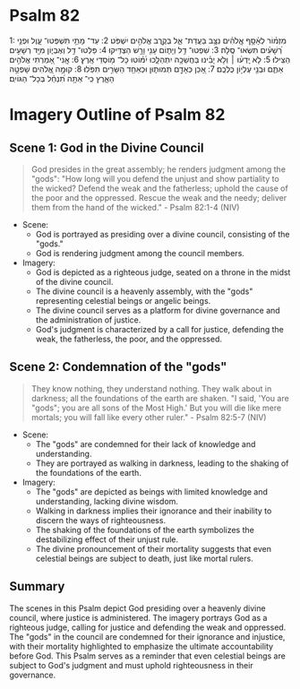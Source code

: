 # Psalm 82
1: מִזְמ֗וֹר לְאָ֫סָ֥ף אֱֽלֹהִ֗ים נִצָּ֥ב בַּעֲדַת־ אֵ֑ל בְּקֶ֖רֶב אֱלֹהִ֣ים יִשְׁפֹּֽט׃
2: עַד־ מָתַ֥י תִּשְׁפְּטוּ־ עָ֑וֶל וּפְנֵ֥י רְ֝שָׁעִ֗ים תִּשְׂאוּ־ סֶֽלָה׃
3: שִׁפְטוּ־ דַ֥ל וְיָת֑וֹם עָנִ֖י וָרָ֣שׁ הַצְדִּֽיקוּ׃
4: פַּלְּטוּ־ דַ֥ל וְאֶבְי֑וֹן מִיַּ֖ד רְשָׁעִ֣ים הַצִּֽילוּ׃
5: לֹ֤א יָֽדְע֨וּ ׀ וְלֹ֥א יָבִ֗ינוּ בַּחֲשֵׁכָ֥ה יִתְהַלָּ֑כוּ יִ֝מּ֗וֹטוּ כָּל־ מ֥וֹסְדֵי אָֽרֶץ׃
6: אֲֽנִי־ אָ֭מַרְתִּי אֱלֹהִ֣ים אַתֶּ֑ם וּבְנֵ֖י עֶלְי֣וֹן כֻּלְּכֶֽם׃
7: אָ֭כֵן כְּאָדָ֣ם תְּמוּת֑וּן וּכְאַחַ֖ד הַשָּׂרִ֣ים תִּפֹּֽלוּ׃
8: קוּמָ֣ה אֱ֭לֹהִים שָׁפְטָ֣ה הָאָ֑רֶץ כִּֽי־ אַתָּ֥ה תִ֝נְחַ֗ל בְּכָל־ הַגּוֹיִֽם׃

# Imagery Outline of Psalm 82

## Scene 1: God in the Divine Council

> God presides in the great assembly; he renders judgment among the "gods": "How long will you defend the unjust and show partiality to the wicked? Defend the weak and the fatherless; uphold the cause of the poor and the oppressed. Rescue the weak and the needy; deliver them from the hand of the wicked." - Psalm 82:1-4 (NIV)

- Scene:
  - God is portrayed as presiding over a divine council, consisting of the "gods."
  - God is rendering judgment among the council members.
- Imagery:
  - God is depicted as a righteous judge, seated on a throne in the midst of the divine council.
  - The divine council is a heavenly assembly, with the "gods" representing celestial beings or angelic beings.
  - The divine council serves as a platform for divine governance and the administration of justice.
  - God's judgment is characterized by a call for justice, defending the weak, the fatherless, the poor, and the oppressed.

## Scene 2: Condemnation of the "gods"

> They know nothing, they understand nothing. They walk about in darkness; all the foundations of the earth are shaken. "I said, 'You are "gods"; you are all sons of the Most High.' But you will die like mere mortals; you will fall like every other ruler." - Psalm 82:5-7 (NIV)

- Scene:
  - The "gods" are condemned for their lack of knowledge and understanding.
  - They are portrayed as walking in darkness, leading to the shaking of the foundations of the earth.
- Imagery:
  - The "gods" are depicted as beings with limited knowledge and understanding, lacking divine wisdom.
  - Walking in darkness implies their ignorance and their inability to discern the ways of righteousness.
  - The shaking of the foundations of the earth symbolizes the destabilizing effect of their unjust rule.
  - The divine pronouncement of their mortality suggests that even celestial beings are subject to death, just like mortal rulers.

## Summary

The scenes in this Psalm depict God presiding over a heavenly divine council, where justice is administered. The imagery portrays God as a righteous judge, calling for justice and defending the weak and oppressed. The "gods" in the council are condemned for their ignorance and injustice, with their mortality highlighted to emphasize the ultimate accountability before God. This Psalm serves as a reminder that even celestial beings are subject to God's judgment and must uphold righteousness in their governance.
